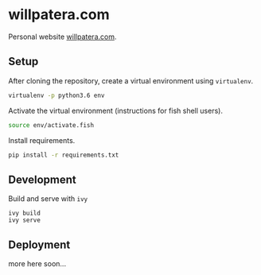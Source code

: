 # willpatera.com

Personal website [willpatera.com](http://willpatera.com).

## Setup

After cloning the repository, create a virtual environment using `virtualenv`. 

```bash
virtualenv -p python3.6 env
```

Activate the virtual environment (instructions for fish shell users).

```bash
source env/activate.fish
```

Install requirements.

```bash
pip install -r requirements.txt 
```

## Development

Build and serve with `ivy`

```fish
ivy build
ivy serve
```

## Deployment

more here soon...